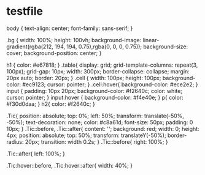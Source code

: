 # testfile
body {
    text-align: center;
    font-family: sans-serif;
}


.bg {
    width: 100%;
    height: 100vh;
    background-image: linear-gradient(rgba(212, 194, 194, 0.75),rgba(0, 0, 0, 0.75));
    background-size: cover;
    background-position: center;
}

h1 {
    color: #e67818;
}
.table{
    display: grid;
    grid-template-columns: repeat(3, 100px);
    grid-gap: 10px;
    width: 300px;
    border-collapse: collapse;
    margin: 20px auto;
    border: 20px;
}
.cell {
    width: 100px;
    height: 100px;
    background-color: #ec9123;
    cursor: pointer;
}
.cell:hover{
    background-color: #ece2e2;
}
input {
    padding: 10px 20px;
    background-color: #f2640c;
    color: white;
    cursor: pointer;
}
input:hover {
    background-color: #f4e40e;
}
p{
    color: #f30d0daa;
}
h2{
    color: #f2640c;
}




.Tic{
    position: absolute;
    top: 0%;
    left: 50%;
    transform: translate(-50%, -50%);
    text-decoration: none;
    color: #c8a61d;
    font-size: 50px;
    padding: 0 10px;
}
.Tic::before, .Tic::after{
    content: '';
    background: red;
    width: 0;
    height: 4px;
    position: absolute;
    top: 50%;
    transform: translateY(-50%);
    border-radius: 20px;
    transition: width 0.2s;
}
.Tic::before{
    right: 100%;
}

.Tic::after{
    left: 100%;
}

.Tic:hover::before, .Tic:hover::after{
    width: 40%;
}


